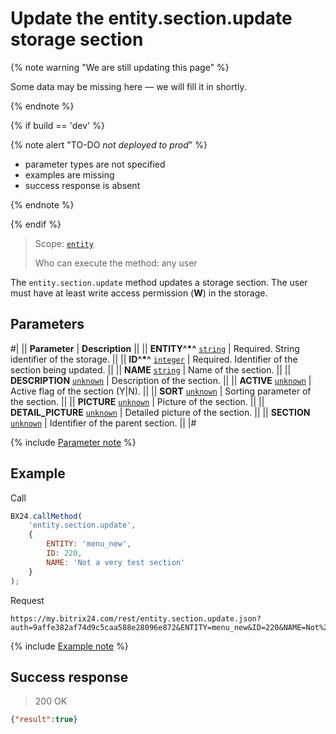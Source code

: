 # Update the entity.section.update storage section

{% note warning "We are still updating this page" %}

Some data may be missing here — we will fill it in shortly.

{% endnote %}

{% if build == 'dev' %}

{% note alert "TO-DO _not deployed to prod_" %}

- parameter types are not specified
- examples are missing
- success response is absent

{% endnote %}

{% endif %}

> Scope: [`entity`](../../scopes/permissions.md)
>
> Who can execute the method: any user

The `entity.section.update` method updates a storage section. The user must have at least write access permission (**W**) in the storage.

## Parameters

#|
|| **Parameter** | **Description** ||
|| **ENTITY^*^**
[`string`](../../data-types.md) | Required. String identifier of the storage. ||
|| **ID^*^**
[`integer`](../../data-types.md) | Required. Identifier of the section being updated. ||
|| **NAME**
[`string`](../../data-types.md) | Name of the section. ||
|| **DESCRIPTION**
[`unknown`](../../data-types.md) | Description of the section. ||
|| **ACTIVE**
[`unknown`](../../data-types.md) | Active flag of the section (Y\|N). ||
|| **SORT**
[`unknown`](../../data-types.md) | Sorting parameter of the section. ||
|| **PICTURE**
[`unknown`](../../data-types.md) | Picture of the section. ||
|| **DETAIL_PICTURE**
[`unknown`](../../data-types.md) | Detailed picture of the section. ||
|| **SECTION**
[`unknown`](../../data-types.md) | Identifier of the parent section. ||
|#

{% include [Parameter note](../../../_includes/required.md) %}

## Example

Call
```js
BX24.callMethod(
    'entity.section.update',
    {
        ENTITY: 'menu_new',
        ID: 220,
        NAME: 'Not a very test section'
    }
);
```

Request
```http
https://my.bitrix24.com/rest/entity.section.update.json?auth=9affe382af74d9c5caa588e28096e872&ENTITY=menu_new&ID=220&NAME=Not%20a%20very%20test%20section
```

{% include [Example note](../../../_includes/examples.md) %}

## Success response

> 200 OK
```json
{"result":true}
```